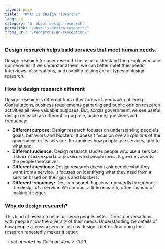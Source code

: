 ```yaml
---
layout: page
title:  "What is design research?"
lang: en
category: "6. About design research"
permalink: "/what-is-design-research/"
trans_url: "/recherche-en-conception/"
---
```


### Design research helps build services that meet human needs.

Design research (or user research) helps us understand the people who use our services. If we understand them, we can better meet their needs. Interviews, observations, and usability testing are all types of design research.

### How is design research different
Design research is different from other forms of feedback gathering. Consultations, business requirements gathering and public opinion research activities all have valuable purposes. But, across government, we see useful design research as different in purpose, audience, questions and frequency:
* **Different purpose:** Design research focuses on understanding people's goals, behaviors and blockers. It doesn't focus on overall opinions of the government or its services. It examines how people use services, and to what end.
* **Different audience:** Design research studies people who use a service. It doesn't ask experts or proxies what people need. It gives a voice to the people themselves.
* **Different questions:** Design research doesn't ask people what they want from a service. It focuses on identifying what they need from a service based on their goals and blockers.
* **Different frequency:** Design research happens repeatedly throughout the design of a service. We conduct a little research, often, instead of making it bigger.

### Why do design research?
This kind of research helps us serve people better. Direct conversations with people show the diversity of their needs. Understanding the details of how people access a service help us design it better. And doing this research repeatedly makes it better.


_- Last updated by Colin on June 7, 2019_
